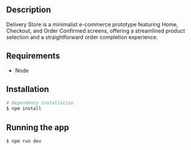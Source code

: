 ## Description

Delivery Store is a minimalist e-commerce prototype featuring Home, Checkout, and Order Confirmed screens, offering a streamlined product selection and a straightforward order completion experience.

## Requirements

- Node

## Installation


```bash
# Dependency installation
$ npm install
```

## Running the app

```bash
$ npm run dev
```
